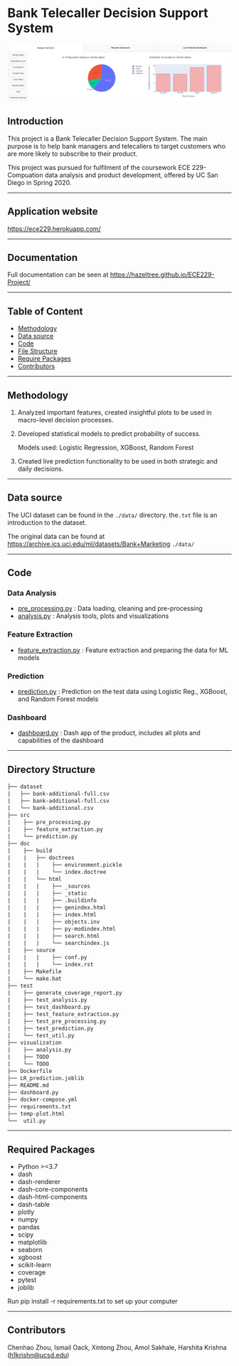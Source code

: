 # **Bank Telecaller Decision Support System** 

![dashboard_preview](/dashboard_shot.png)

## Introduction

This project is a Bank Telecaller Decision Support System. 
The main purpose is to help bank managers and telecallers to target customers who are more likely to subscribe to their product.

This project was pursued for fulfilment of the coursework ECE 229- Compuation data analysis and product development, offered by UC San Diego in Spring 2020. 

---

## Application website

https://ece229.herokuapp.com/

---

## Documentation

Full documentation can be seen at https://hazeltree.github.io/ECE229-Project/

---

## Table of Content

- [Methodology](#methodology)
- [Data source](#datasource)
- [Code](#code)
- [File Structure](#filestructure)
- [Require Packages](#requirepackages)
- [Contributors](#contributors)

---

## Methodology

1. Analyzed important features, created insightful plots to be used in macro-level decision processes.

2. Developed statistical models to predict probability of success.

   Models used: Logistic Regression, XGBoost, Random Forest

3. Created live prediction functionality to be used in both strategic and daily decisions.


----

## Data source

The UCI dataset can be found in the `./data/` directory. the`.txt` file is an introduction to the dataset.

The original data can be found at https://archive.ics.uci.edu/ml/datasets/Bank+Marketing `./data/`

---

## Code

### Data Analysis
- [pre_processing.py](../master/src/pre_processing.py) : Data loading, cleaning and pre-processing
- [analysis.py](../master/visualization/analysis.py) : Analysis tools, plots and visualizations
### Feature Extraction
- [feature_extraction.py](src/feature_extraction.py) : Feature extraction and preparing the data for ML models
### Prediction
- [prediction.py](src/prediction.py) : Prediction on the test data using Logistic Reg., XGBoost, and Random Forest models
### Dashboard
- [dashboard.py](dashboard.py) : Dash app of the product, includes all plots and capabilities of the dashboard


---

## Directory Structure

```
├── dataset
|   ├── bank-additional-full.csv
|   ├── bank-additional-full.csv
|   └── bank-additional.csv
├── src
|    ├── pre_processing.py
|    ├── feature_extraction.py
|    └── prediction.py
├── doc
|    ├── build
|    |   ├── doctrees
|    |   |    ├── environment.pickle
|    |   |    └── index.doctree
|    |   └── html
|    |   |    ├── _sources
|    |   |    ├── _static
|    |   |    ├── .buildinfo
|    |   |    ├── genindex.html
|    |   |    ├── index.html
|    |   |    ├── objects.inv
|    |   |    ├── py-modindex.html
|    |   |    ├── search.html
|    |   |    └── searchindex.js
|    ├── source
|    |   |    ├── conf.py
|    |   |    └── index.rst
|    ├── Makefile
|    └── make.bat
├── test
|    ├── generate_coverage_report.py
|    ├── test_analysis.py
|    ├── test_dashboard.py
|    ├── test_feature_extraction.py
|    ├── test_pre_processing.py
|    ├── test_prediction.py
|    └── test_util.py
├── visualization
|    ├── analysis.py
|    ├── TODO
|    └── TODO
├── Dockerfile
├── LR_prediction.joblib
├── README.md
├── dashboard.py
├── docker-compose.yml
├── requirements.txt
├── temp-plot.html
└──  util.py
```
---

## Required Packages
- Python >=3.7
- dash
- dash-renderer
- dash-core-components
- dash-html-components
- dash-table
- plotly
- numpy
- pandas
- scipy
- matplotlib
- seaborn
- xgboost
- scikit-learn
- coverage
- pytest
- joblib

Run pip install -r requirements.txt to set up your computer 

---

## Contributors
Chenhao Zhou,
Ismail Oack,
Xintong Zhou,
Amol Sakhale,
Harshita Krishna (h1krishn@ucsd.edu)
